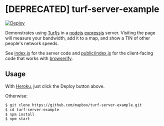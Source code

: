 # [DEPRECATED] turf-server-example

[![Deploy](https://www.herokucdn.com/deploy/button.png)](https://heroku.com/deploy)

Demonstrates using [Turfjs](https://github.com/Turfjs/turf) in a [nodejs](http://nodejs.org/)
[expressjs](http://expressjs.com/) server. Visiting the page will measure your bandwidth, add it to a map,
and show a TIN of other people's network speeds.

See [index.js](index.js) for the server code and [public/index.js](public/index.js)
for the client-facing code that works with [browserify](http://browserify.org/).

## Usage

With [Heroku](https://www.heroku.com/), just click the Deploy button above.

Otherwise:

```sh
$ git clone https://github.com/mapbox/turf-server-example.git
$ cd turf-server-example
$ npm install
$ npm start
```
